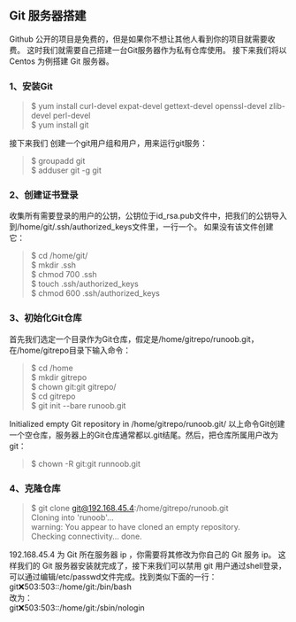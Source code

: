 ## Git 服务器搭建
Github 公开的项目是免费的，但是如果你不想让其他人看到你的项目就需要收费。
这时我们就需要自己搭建一台Git服务器作为私有仓库使用。
接下来我们将以 Centos 为例搭建 Git 服务器。
### 1、安装Git
>$ yum install curl-devel expat-devel gettext-devel openssl-devel zlib-devel perl-devel    
$ yum install git  

接下来我们 创建一个git用户组和用户，用来运行git服务：
>$ groupadd git  
$ adduser git -g git  

### 2、创建证书登录
收集所有需要登录的用户的公钥，公钥位于id_rsa.pub文件中，把我们的公钥导入到/home/git/.ssh/authorized_keys文件里，一行一个。
如果没有该文件创建它：
>$ cd /home/git/  
$ mkdir .ssh  
$ chmod 700 .ssh  
$ touch .ssh/authorized_keys  
$ chmod 600 .ssh/authorized_keys  

### 3、初始化Git仓库
首先我们选定一个目录作为Git仓库，假定是/home/gitrepo/runoob.git，在/home/gitrepo目录下输入命令：  
>$ cd /home  
$ mkdir gitrepo  
$ chown git:git gitrepo/  
$ cd gitrepo  
$ git init --bare runoob.git  

Initialized empty Git repository in /home/gitrepo/runoob.git/
以上命令Git创建一个空仓库，服务器上的Git仓库通常都以.git结尾。然后，把仓库所属用户改为git：

>$ chown -R git:git runnoob.git

### 4、克隆仓库
>$ git clone git@192.168.45.4:/home/gitrepo/runoob.git  
Cloning into 'runoob'...  
warning: You appear to have cloned an empty repository.  
Checking connectivity... done.  

192.168.45.4 为 Git 所在服务器 ip ，你需要将其修改为你自己的 Git 服务 ip。
这样我们的 Git 服务器安装就完成了，接下来我们可以禁用 git 用户通过shell登录，可以通过编辑/etc/passwd文件完成。找到类似下面的一行：
git:x:503:503::/home/git:/bin/bash  
改为：  
git:x:503:503::/home/git:/sbin/nologin  